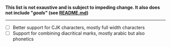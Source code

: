 **This list is not exaustive and is subject to impeding change. It also does not include "*goals*" (see [README.md](https://github.com/Souleymeine/escape-lib/blob/main/README.md))**

---
- [ ] Better support for CJK characters, mostly full width characters
- [ ] Support for combining diacritical marks, mostly arabic but also phonetics
